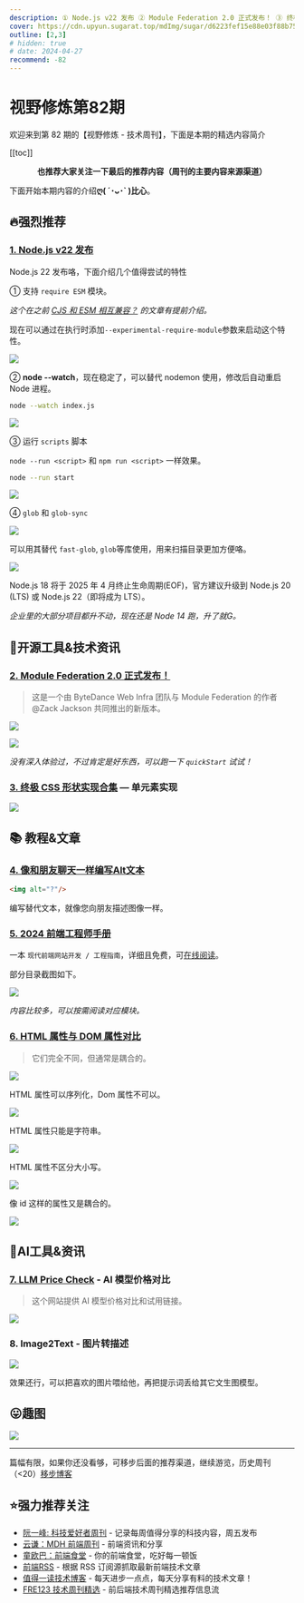 ```yaml
---
description: ① Node.js v22 发布 ② Module Federation 2.0 正式发布！ ③ 终极 CSS 形状实现合集 — 单元素实现 ④ 像和朋友聊天一样编写Alt文本 ⑤ 2024 前端工程师手册 ⑥ HTML 属性与 DOM 属性对比 ⑦ LLM Price Check - AI 模型价格对比 ⑧ Image2Text - 图片转描述
cover: https://cdn.upyun.sugarat.top/mdImg/sugar/d6223fef15e88e03f88b7577dc0b01a8
outline: [2,3]
# hidden: true
# date: 2024-04-27
recommend: -82
---
```


# 视野修炼第82期

欢迎来到第 82 期的【视野修炼 - 技术周刊】，下面是本期的精选内容简介

[[toc]]

<center>

**​也推荐大家关注一下最后的推荐内容（周刊的主要内容来源渠道）**

</center>

下面开始本期内容的介绍**ღ( ´･ᴗ･` )比心**。

## 🔥强烈推荐
### [1. Node.js v22 发布](https://nodejs.org/en/blog/announcements/v22-release-announce)
Node.js 22 发布咯，下面介绍几个值得尝试的特性

① 支持 `require ESM` 模块。

*这个在之前 [CJS 和 ESM 相互兼容？](https://mp.weixin.qq.com/s/0_JtlCDOgF6Q_7dWDFtXAw) 的文章有提前介绍。*

现在可以通过在执行时添加`--experimental-require-module`参数来启动这个特性。

![](https://cdn.upyun.sugarat.top/mdImg/sugar/255358e06028e2e80f9adf9e9bc345e2)

② **node --watch**，现在稳定了，可以替代 nodemon 使用，修改后自动重启 Node 进程。

```sh
node --watch index.js
```

![](https://cdn.upyun.sugarat.top/mdImg/sugar/1d1bb1cdb315ee57d3e62904bf70dc1c)

③ 运行 `scripts` 脚本

`node --run <script>` 和 `npm run <script>` 一样效果。

```sh
node --run start
```
![](https://cdn.upyun.sugarat.top/mdImg/sugar/dccd47d0b2c6a6d0dfdf3227167c0175)

④ `glob` 和 `glob-sync`

![](https://cdn.upyun.sugarat.top/mdImg/sugar/aebaa5f4e6f2c9247150c0cb9ca4ccc3)

可以用其替代 `fast-glob`, `glob`等库使用，用来扫描目录更加方便咯。

![](https://cdn.upyun.sugarat.top/mdImg/sugar/c8ac625da9ebdd371104dcb95ed7b336)

Node.js 18 将于 2025 年 4 月终止生命周期(EOF)，官方建议升级到 Node.js 20 (LTS) 或 Node.js 22（即将成为 LTS）。

*企业里的大部分项目都升不动，现在还是 Node 14 跑，升了就G。*

## 🔧开源工具&技术资讯

### [2. Module Federation 2.0 正式发布！](https://mp.weixin.qq.com/s/E138XQLfEHe-8GVACNjGWw)
>这是一个由 ByteDance Web Infra 团队与 Module Federation 的作者 @Zack Jackson 共同推出的新版本。

![](https://cdn.upyun.sugarat.top/mdImg/sugar/b7b68da6da3971b0073f5aeaa2e77dde)

![](https://cdn.upyun.sugarat.top/mdImg/sugar/de587a9d9aedf865a5bad62cd1dfb0b5)

*没有深入体验过，不过肯定是好东西，可以跑一下 `quickStart` 试试！*

### [3. 终极 CSS 形状实现合集](https://css-shape.com/) — 单元素实现

![](https://cdn.upyun.sugarat.top/mdImg/sugar/ecf7635114ade87d8d4dd838bb34f75c)

## 📚 教程&文章
### [4. 像和朋友聊天一样编写Alt文本](https://cloudfour.com/thinks/write-alt-text-like-youre-talking-to-a-friend/)
```html
<img alt="?"/>
```

编写替代文本，就像您向朋友描述图像一样。

### [5. 2024 前端工程师手册](https://github.com/FrontendMasters/front-end-handbook-2024)

一本 `现代前端网站开发 / 工程指南`，详细且免费，可[在线阅读](https://frontendmasters.com/guides/front-end-handbook/2024/)。

部分目录截图如下。

![](https://cdn.upyun.sugarat.top/mdImg/sugar/d8c7d2ad6b34b53a42bc6b8cfa515257)

*内容比较多，可以按需阅读对应模块。*


### [6. HTML 属性与 DOM 属性对比](https://jakearchibald.com/2024/attributes-vs-properties/)
>它们完全不同，但通常是耦合的。

![](https://cdn.upyun.sugarat.top/mdImg/sugar/611d4767efd5625762e268163eaa51c4)

HTML 属性可以序列化，Dom 属性不可以。

![](https://cdn.upyun.sugarat.top/mdImg/sugar/be1cfb4c30671a3d2e998956f92bd6ea)

HTML 属性只能是字符串。

![](https://cdn.upyun.sugarat.top/mdImg/sugar/a53bc730763d8f849f27cbec7d16b2ae)

HTML 属性不区分大小写。

![](https://cdn.upyun.sugarat.top/mdImg/sugar/1f83576d50db86b9b1b620179283894e)

像 id 这样的属性又是耦合的。

![](https://cdn.upyun.sugarat.top/mdImg/sugar/816bce1947e6446ff878e2f2915a78f5)


## 🤖AI工具&资讯
### [7. LLM Price Check](https://llmpricecheck.com/) - AI 模型价格对比
>这个网站提供 AI 模型价格对比和试用链接。

![](https://cdn.upyun.sugarat.top/mdImg/sugar/fe74b99cdca099750fd044f0db7be110)

### 8. Image2Text - 图片转描述

![](https://cdn.upyun.sugarat.top/mdImg/sugar/28c397afb9fbd202b47cb9a4ae610d97)

效果还行，可以把喜欢的图片喂给他，再把提示词丢给其它文生图模型。

## 😛趣图

![](https://cdn.upyun.sugarat.top/mdImg/sugar/c12ec95b16315c02b550a7c26e163901)

---

篇幅有限，如果你还没看够，可移步后面的推荐渠道，继续游览，历史周刊（<20）[移步博客](https://sugarat.top/weekly/index.html)

## ⭐️强力推荐关注

* [阮一峰: 科技爱好者周刊](https://www.ruanyifeng.com/blog/archives.html) - 记录每周值得分享的科技内容，周五发布
* [云谦：MDH 前端周刊](https://sorrycc.com/mdh/) - 前端资讯和分享
* [童欧巴：前端食堂](https://github.com/Geekhyt/weekly) - 你的前端食堂，吃好每一顿饭
* [前端RSS](https://fed.chanceyu.com/) - 根据 RSS 订阅源抓取最新前端技术文章
* [值得一读技术博客](https://daily-blog.chlinlearn.top/) - 每天进步一点点，每天分享有料的技术文章！
* [FRE123 技术周刊精选](https://www.fre123.com/weekly) - 前后端技术周刊精选推荐信息流
